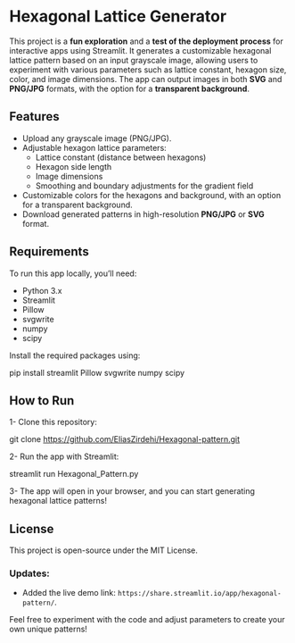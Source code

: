 # Hexagonal Lattice Generator

This project is a **fun exploration** and a **test of the deployment process** for interactive apps using Streamlit. It generates a customizable hexagonal lattice pattern based on an input grayscale image, allowing users to experiment with various parameters such as lattice constant, hexagon size, color, and image dimensions. The app can output images in both **SVG** and **PNG/JPG** formats, with the option for a **transparent background**.

## Features

- Upload any grayscale image (PNG/JPG).
- Adjustable hexagon lattice parameters:
  - Lattice constant (distance between hexagons)
  - Hexagon side length
  - Image dimensions
  - Smoothing and boundary adjustments for the gradient field
- Customizable colors for the hexagons and background, with an option for a transparent background.
- Download generated patterns in high-resolution **PNG/JPG** or **SVG** format.
  
## Requirements

To run this app locally, you’ll need:

- Python 3.x
- Streamlit
- Pillow
- svgwrite
- numpy
- scipy

Install the required packages using:

pip install streamlit Pillow svgwrite numpy scipy

## How to Run

1- Clone this repository:

git clone https://github.com/EliasZirdehi/Hexagonal-pattern.git

2- Run the app with Streamlit:

streamlit run Hexagonal_Pattern.py

3- The app will open in your browser, and you can start generating hexagonal lattice patterns!

## License

This project is open-source under the MIT License.



### Updates:
- Added the live demo link: `https://share.streamlit.io/app/hexagonal-pattern/`.

Feel free to experiment with the code and adjust parameters to create your own unique patterns!
